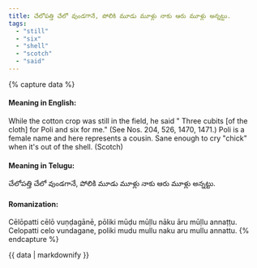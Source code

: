 ```yaml
---
title: చేలోపత్తి చేలో వుండగానే, పోలికి మూడు మూళ్లు నాకు ఆరు మూళ్లు అన్నట్టు.
tags:
  - "still"
  - "six"
  - "shell"
  - "scotch"
  - "said"
---
```


{% capture data %}
#### Meaning in English:
While the cotton crop was still in the field, he said " Three cubits [of the cloth] for Poli and six for me."
(See Nos. 204, 526, 1470, 1471.)
Poli is a female name and here represents a cousin.
Sane enough to cry "chick" when it's out of the shell. (Scotch)

#### Meaning in Telugu:
చేలోపత్తి చేలో వుండగానే, పోలికి మూడు మూళ్లు నాకు ఆరు మూళ్లు అన్నట్టు.

#### Romanization:
Cēlōpatti cēlō vuṇḍagānē, pōliki mūḍu mūḷlu nāku āru mūḷlu annaṭṭu.
Celopatti celo vundagane, poliki mudu mullu naku aru mullu annattu.
{% endcapture %}

{{ data | markdownify }}

